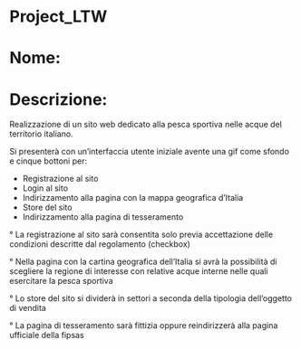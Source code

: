 # Project_LTW
# Nome: 

# Descrizione:
 Realizzazione di un sito web dedicato alla pesca sportiva nelle acque del territorio italiano. 

  Si presenterà con un’interfaccia utente iniziale avente una gif come sfondo e cinque bottoni per:
  - Registrazione al sito
  - Login al sito
  - Indirizzamento alla pagina con la mappa geografica d’Italia 
  - Store del sito 
  - Indirizzamento alla pagina di tesseramento

 ° La registrazione al sito sarà consentita solo previa accettazione delle condizioni descritte dal regolamento (checkbox)

 ° Nella pagina con la cartina geografica dell’Italia si avrà la possibilità di scegliere la regione di interesse con relative acque interne nelle quali                esercitare la pesca sportiva

 ° Lo store del sito si dividerà in settori a seconda della tipologia dell’oggetto di vendita

 ° La pagina di tesseramento sarà fittizia oppure reindirizzerà alla pagina ufficiale della fipsas
   
